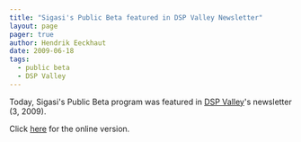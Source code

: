 ```yaml
---
title: "Sigasi's Public Beta featured in DSP Valley Newsletter"
layout: page 
pager: true
author: Hendrik Eeckhaut
date: 2009-06-18
tags: 
  - public beta
  - DSP Valley
---
```

<div class="content">
<p>Today, Sigasi's Public Beta program was featured in <a href="http://www.dspvalley.com/" class="elf-external elf-icon">DSP Valley</a>'s newsletter (3, 2009).</p><p>Click <a href="http://www.dspvalley.com/Upload/newsletter/file/lr_2962_DSP_NB-jun09_649.pdf" class="elf-external elf-icon">here</a> for the online version.</p>  </div>

